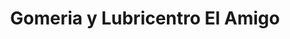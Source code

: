 ---
title: "Gomeria y Lubricentro El Amigo"
url: /la-calera/gomeria-y-lubricentro-el-amigo/
shop: neumáticos
---